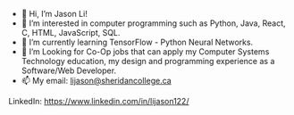 - 👋 Hi, I’m Jason Li!
- 👀 I’m interested in computer programming such as Python, Java, React, C, HTML, JavaScript, SQL.
- 🌱 I’m currently learning TensorFlow - Python Neural Networks.
- 💞️ I’m Looking for Co-Op jobs that can apply my Computer Systems Technology education, my design and programming experience as a Software/Web Developer.
- 📫 My email: lijason@sheridancollege.ca

LinkedIn: https://www.linkedin.com/in/lijason122/

<!---
lijason122/lijason122 is a ✨ special ✨ repository because its `README.md` (this file) appears on your GitHub profile.
You can click the Preview link to take a look at your changes.
--->
